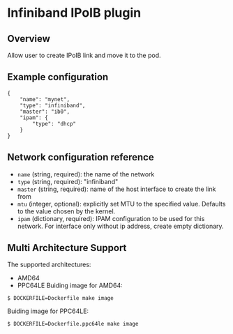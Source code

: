 # Infiniband IPoIB plugin

## Overview

Allow user to create IPoIB link and move it to the pod.

## Example configuration

```
{
	"name": "mynet",
	"type": "infiniband",
	"master": "ib0",
	"ipam": {
		"type": "dhcp"
	}
}
```

## Network configuration reference

* `name` (string, required): the name of the network
* `type` (string, required): "infiniband"
* `master` (string, required): name of the host interface to create the link from
* `mtu` (integer, optional): explicitly set MTU to the specified value. Defaults to the value chosen by the kernel.
* `ipam` (dictionary, required): IPAM configuration to be used for this network. For interface only without ip address, create empty dictionary.

## Multi Architecture Support
The supported architectures:
* AMD64
* PPC64LE
Buiding image for AMD64:
```
$ DOCKERFILE=Dockerfile make image 
```
Buiding image for PPC64LE:
```
$ DOCKERFILE=Dockerfile.ppc64le make image        
```